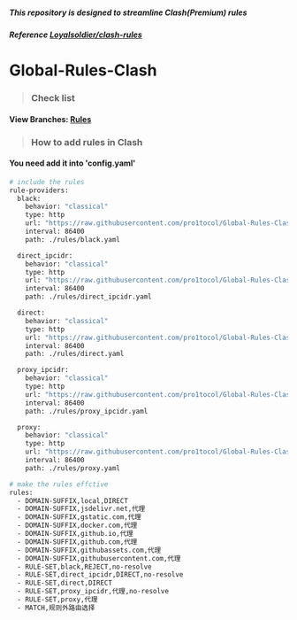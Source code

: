 ##### This repository is designed to streamline Clash(Premium) rules

##### Reference [Loyalsoldier/clash-rules](https://github.com/Loyalsoldier/clash-rules)

# Global-Rules-Clash

> ### Check list
#### View Branches: [Rules](https://github.com/pro1tocol/Global-Rules-Clash/tree/rules)

> ### How to add rules in Clash
#### You need add it into 'config.yaml'
``` bash
# include the rules
rule-providers:
  black:
    behavior: "classical"
    type: http
    url: "https://raw.githubusercontent.com/pro1tocol/Global-Rules-Clash/refs/heads/rules/black.yaml"
    interval: 86400
    path: ./rules/black.yaml

  direct_ipcidr:
    behavior: "classical"
    type: http
    url: "https://raw.githubusercontent.com/pro1tocol/Global-Rules-Clash/refs/heads/rules/direct_ipcidr.yaml"
    interval: 86400
    path: ./rules/direct_ipcidr.yaml

  direct:
    behavior: "classical"
    type: http
    url: "https://raw.githubusercontent.com/pro1tocol/Global-Rules-Clash/refs/heads/rules/direct.yaml"
    interval: 86400
    path: ./rules/direct.yaml

  proxy_ipcidr:
    behavior: "classical"
    type: http
    url: "https://raw.githubusercontent.com/pro1tocol/Global-Rules-Clash/refs/heads/rules/proxy_ipcidr.yaml"
    interval: 86400
    path: ./rules/proxy_ipcidr.yaml

  proxy:
    behavior: "classical"
    type: http
    url: "https://raw.githubusercontent.com/pro1tocol/Global-Rules-Clash/refs/heads/rules/proxy.yaml"
    interval: 86400
    path: ./rules/proxy.yaml

# make the rules effctive
rules:
  - DOMAIN-SUFFIX,local,DIRECT
  - DOMAIN-SUFFIX,jsdelivr.net,代理
  - DOMAIN-SUFFIX,gstatic.com,代理
  - DOMAIN-SUFFIX,docker.com,代理
  - DOMAIN-SUFFIX,github.io,代理
  - DOMAIN-SUFFIX,github.com,代理
  - DOMAIN-SUFFIX,githubassets.com,代理
  - DOMAIN-SUFFIX,githubusercontent.com,代理
  - RULE-SET,black,REJECT,no-resolve
  - RULE-SET,direct_ipcidr,DIRECT,no-resolve
  - RULE-SET,direct,DIRECT
  - RULE-SET,proxy_ipcidr,代理,no-resolve
  - RULE-SET,proxy,代理
  - MATCH,规则外路由选择
```
